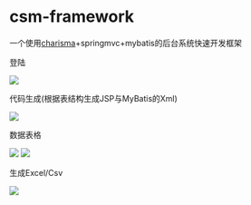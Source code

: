 # csm-framework
一个使用[charisma](https://github.com/usmanhalalit/charisma)+springmvc+mybatis的后台系统快速开发框架

登陆

![](http://sargeraswang.com/images/blog_img/csm_framework/login.png)

代码生成(根据表结构生成JSP与MyBatis的Xml)  

![](http://sargeraswang.com/images/blog_img/csm_framework/code.png)

数据表格

![](http://sargeraswang.com/images/blog_img/csm_framework/table.png)
![](http://sargeraswang.com/images/blog_img/csm_framework/table2.png)

生成Excel/Csv

![](http://sargeraswang.com/images/blog_img/csm_framework/excel.png)

